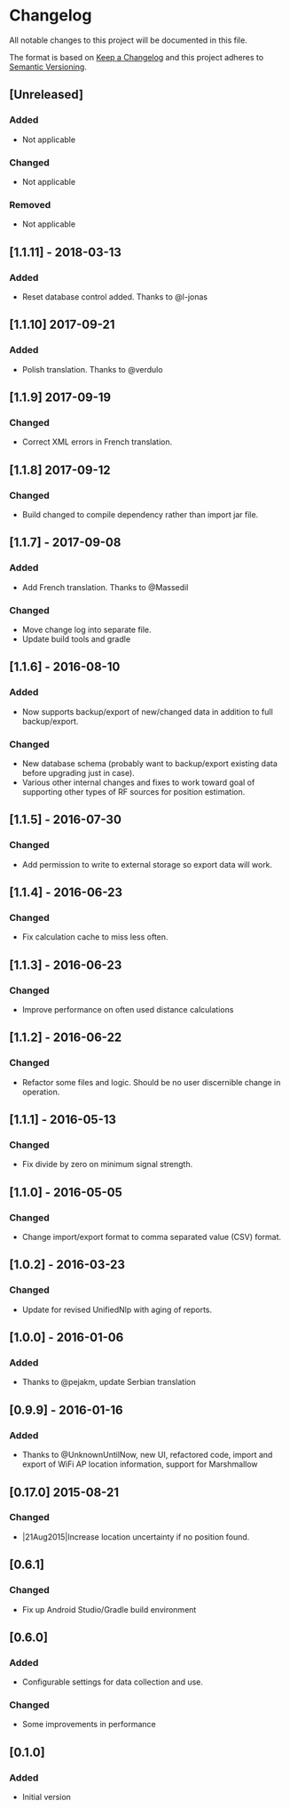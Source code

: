 # Changelog
All notable changes to this project will be documented in this file.

The format is based on [Keep a Changelog](http://keepachangelog.com/en)
and this project adheres to [Semantic Versioning](http://semver.org/spec/v2.0.0.html).

## [Unreleased]
### Added
- Not applicable

### Changed
- Not applicable

### Removed
- Not applicable

## [1.1.11] - 2018-03-13
### Added
- Reset database control added. Thanks to @l-jonas

## [1.1.10] 2017-09-21
### Added
- Polish translation. Thanks to @verdulo

## [1.1.9] 2017-09-19
### Changed
- Correct XML errors in French translation.

## [1.1.8] 2017-09-12
### Changed
- Build changed to compile dependency rather than import jar file.

## [1.1.7] - 2017-09-08
### Added
- Add French translation. Thanks to @Massedil

### Changed
- Move change log into separate file.
- Update build tools and gradle

## [1.1.6] - 2016-08-10
### Added
- Now supports backup/export of new/changed data in addition to full backup/export.

### Changed
- New database schema (probably want to backup/export existing data before upgrading just in case).
- Various other internal changes and fixes to work toward goal of supporting other types of RF sources for position estimation.

## [1.1.5] - 2016-07-30
### Changed
- Add permission to write to external storage so export data will work.

## [1.1.4] - 2016-06-23
### Changed
- Fix calculation cache to miss less often.

## [1.1.3] - 2016-06-23
### Changed
- Improve performance on often used distance calculations

## [1.1.2] - 2016-06-22
### Changed
- Refactor some files and logic. Should be no user discernible change in operation.

## [1.1.1] - 2016-05-13
### Changed
- Fix divide by zero on minimum signal strength.

## [1.1.0] - 2016-05-05
### Changed
- Change import/export format to comma separated value (CSV) format.

## [1.0.2] - 2016-03-23
### Changed
- Update for revised UnifiedNlp with aging of reports.

## [1.0.0] - 2016-01-06
### Added
- Thanks to @pejakm, update Serbian translation

## [0.9.9] - 2016-01-16
### Added
- Thanks to @UnknownUntilNow, new UI, refactored code, import and export of WiFi AP location information, support for Marshmallow

## [0.17.0] 2015-08-21
### Changed
- |21Aug2015|Increase location uncertainty if no position found.

## [0.6.1]
### Changed
- Fix up Android Studio/Gradle build environment

## [0.6.0]
### Added
- Configurable settings for data collection and use.

### Changed
- Some improvements in performance

## [0.1.0]
### Added
- Initial version

